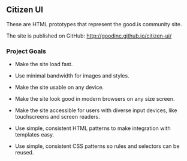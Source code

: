 ## Citizen UI

These are HTML prototypes that represent the good.is community site.

The site is published on GitHub:
<http://goodinc.github.io/citizen-ui/>

### Project Goals

* Make the site load fast.

* Use minimal bandwidth for images and styles.

* Make the site usable on any device.

* Make the site look good in modern browsers on any size screen.

* Make the site accessible for users with diverse input devices, like touchscreens and screen readers.

* Use simple, consistent HTML patterns to make integration with templates easy.

* Use simple, consistent CSS patterns so rules and selectors can be reused.
